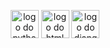 <!DOCTYPE html>
<html lang="pt-BR">
<head>
    <meta charset="UTF-8">
    <meta name="viewport" content="width=device-width, initial-scale=1.0">
    <title>Meus_Projetos</title>
  
</head>
<body>

   <p align="center">
  <img src="https://images.icon-icons.com/112/PNG/512/python_18894.png" alt="logo do python" width="45px">
  <img src="https://images.icon-icons.com/2790/PNG/96/html_filetype_icon_177535.png" alt="logo do html" width="45px">
  <img src="https://images.icon-icons.com/2790/PNG/96/css_filetype_icon_177544.png" alt="logo do django" width="45px">
</p>


    
</body>
</html>
